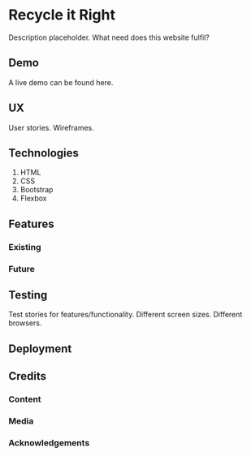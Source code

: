 # Recycle it Right
Description placeholder. What need does this website fulfil?

## Demo
A live demo can be found here.

## UX
User stories. Wireframes.

## Technologies
1. HTML
2. CSS
3. Bootstrap
4. Flexbox

## Features
### Existing
### Future

## Testing
Test stories for features/functionality. Different screen sizes. Different browsers.

## Deployment

## Credits
### Content
### Media
### Acknowledgements